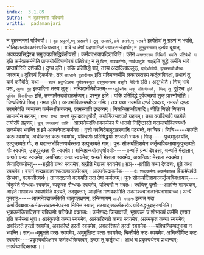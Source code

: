 ```yaml
---
index:  3.1.89
sutra:  न दुहस्ननमां यक्चिणौ
vritti:  padamanjari
---
```


 न दुहस्ननमां यक्चियौ।। `दुह प्रपूरणे`,`ष्णु प्रस्रवणे`। `टुदु उपतापे`, `हमे हसने`,`णु स्तवने` इत्येतेषां तु ग्रहणं न भवति, नौतिहसत्योरकर्मस्थक्रियत्वात्। यदि च तेषां ग्रहणामिष्टं स्यादसन्देहार्थम् `न दुनुहस्नमाम्` इत्येव ब्रूयात्, अवयवप्रसिद्धेश्च समुदायप्रसिद्धिर्बलीयसी। कर्मवद्भावापदिष्टाविति। एतेन `अनन्तरस्य विधिर्वा भवति प्रतिषेधो वा` इति कर्मवत्कर्मणेति प्राप्तयोर्यक्चिणोरयं प्रतिषेधः; न तु `चिण् भावकर्मणोः`, `सार्वधातुके यक्`इति शुद्धे कर्मणि भावे प्राप्तयोरिति दर्शयति। दुग्ध इति। यकि प्रतिषिद्धे शप्, तस्य अदादित्वाल्लुक्, `दादेर्धातोर्घः`, `झषस्तथोर्धोऽधः` जश्त्वम्। दुहिरयं द्विकर्मकः, तत्र `अप्रधाने दुहादीनाम्` इति यस्मिन्कर्मणि लकारस्तस्य कर्तृत्वविवक्षा, प्रधानं तु कर्म कर्मैवेति, यथा----`स्वयं प्रदुग्धेऽस्य गुणैरुपस्नुता वसूपमानस्य वसूनि मेदिनी` इति। अदुग्धेति। णिच् भावे क्सः, `लुग्वा दुह` इत्यादिना तस्य लुक्। नन्विदानीमेवोक्तम्----`दुहेरनेन यक् प्रतिषिध्यते, चिण् तु `दुहेश्च` इति पूर्वमेव विकल्पितः` इति, तस्मान्नैतदत्रोदाहर्त्तव्यम्। प्रस्नुत इति। यकि प्रतिषिद्धे पूर्ववच्छपो लुक् प्रास्नोष्टेति। चिण्प्रतिषेधे सिच्। नमत इति। अन्तर्भावितण्यर्थोऽत्र नमिः। तत्र यथा नयमति दण्डं देवदत्तः, नमयते दण़्डः स्वयमेवेति ण्यन्तस्य कर्मस्थक्रियत्वम्, एवमस्यापि द्रष्टव्यम्।
णिश्रन्थिग्रन्थीत्यादि। णीति णिङो णिचश्च सामान्येन ग्रहणम्। `श्रन्थ ग्रन्थ सन्दर्भे` चुरादावाधृषीयौ, तयोर्णिजभावपक्षे ग्रहणम्। तथा र्क्यादिष्वपि पठ्येते तयोरपि ग्रहणम्। `ब्रूञ् व्यक्तायां वाचि`। आत्मनेपदविधावकर्मका ये धातवो निर्द्दिष्टास्ते यदान्तर्भावितण्यर्थाः सकर्मका भवन्ति त इमे आत्मनेपदाकर्मकाः। वृत्तौ क्वचिदेषामुदाहरणानि पठ्यन्ते, क्वचिन्न। णिचि-----कार्यते कटः स्वयमेव, अचीकरत कटः स्वयमेव, यक्चिणोः प्रतिषिद्धयोः शप्चङौ भवतः। णिङ्-----पुच्छमुदस्यति, उत्पुच्छयते गौः, स यदान्तर्भावितण्यर्थस्तदा उत्पुच्छयते गाम्। पुनः सौकर्यातिशयेन कर्तृत्वविवक्षायामुत्पुच्छयते गौः स्वयमेव, उदपुपुच्छत गौः स्वयमेव। श्रन्थिग्रन्थ्योराधृषीययोः-----ग्रन्थति ग्रन्थं देवदत्तः, श्रन्थति मेखलाम्, ग्रन्थते ग्रन्थः स्वयमेव, अग्रन्थिष्ट ग्रन्थः स्वयमेव; श्रन्थते मेखला स्वयमेव, अश्रन्थिष्ट मेखला स्वयमेव। क्रैयादिकयोस्तु----ग्रथ्नीते ग्रन्थः स्वयमेव, श्रथ्नीते मेखला स्वयमेव। ब्रञ्---ब्रवीति कथां देवदत्तः, ब्रूते कथा स्वयमेव। वचनं शब्दप्रकाशनफलत्वात्कर्मस्थम्। आत्मनेपदाकर्मक-----`वेः शब्दकर्मणः` `अकर्मकाच्च` विक#उर्वते सैन्धवाः, वल्गन्तीत्यर्थः। तान्यदाऽन्यो वल्गयति तदा तेषां कर्मत्वम्। पुनः सौकर्यातिशयात्कर्तृत्वविवक्षायाम्----विकुर्वते सैन्धवाः स्वयमेव, व्यकृषत सैन्धवाः स्वयमेव, यक्चिणौ न भवतः। क्वचित्तु बृत्तौ---आहन्ति माणवकम्, आहते माणवकः स्वयमेवेति पठ्यते, तदयुक्तम्; आहन्ति माणवकमिति सकर्मकत्वादात्मनेपदाभावाच्च। अन्ये पुनराहुः-----आत्मनेपदाकर्मकेति धातुपलक्षणम्, हन्तिश्रायम् `आङो यमहनः` इत्यत्र यदा कर्माविवक्षयाऽकर्मकस्तदात्मनेपदस्य निमित्तं स्यात्, तस्याद्यसकर्मकत्वेऽप्यविरुद्धमुदाहरणमिति।
भूषाकर्मकिरादिसनां यक्चिणोः प्रतिषेधो वक्तव्यः। कर्मशब्दः क्रियावाची, भूषाफलं च शोभाख्यं कर्मणि द्दश्यत इति कर्मस्था भूषा। अलंकुरुते कन्या स्वयमेव, अलंकरिष्यते कन्या स्वयमेव, अलमकृत कन्या स्वयमेव; अवकिरते हस्ती स्वयमेव, अवाकीर्ष्ट हस्ती स्वयमेव, अवकरिष्यते हस्ती स्वयमेव----यक्चिण्चिण्वद्भावा न भवन्ति। सन्---मुमुक्षते वत्सः स्वयमेव, अमुमुक्षिष्ट वत्सः स्वयमेव; चिकीर्षते कटः स्वयमेव, अचिकीर्षिष्ट कटः स्वयमेव----प्रकृत्यर्थापेक्षमत्र कर्मस्थक्रियत्वम्, इच्छा तु कर्तृस्था। आर्थ च प्रकृत्यर्थस्य प्राधान्यम्; तदर्थथ्वादिच्छायाः।।

